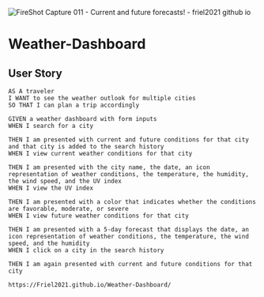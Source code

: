 ![FireShot Capture 011 - Current and future forecasts! - friel2021 github io](https://user-images.githubusercontent.com/87154134/128941047-d0421165-e1d0-4546-b71f-81acecf03bd6.png)

# Weather-Dashboard

## User Story

```
AS A traveler
I WANT to see the weather outlook for multiple cities
SO THAT I can plan a trip accordingly
```
```
GIVEN a weather dashboard with form inputs
WHEN I search for a city

THEN I am presented with current and future conditions for that city and that city is added to the search history
WHEN I view current weather conditions for that city

THEN I am presented with the city name, the date, an icon representation of weather conditions, the temperature, the humidity, the wind speed, and the UV index
WHEN I view the UV index

THEN I am presented with a color that indicates whether the conditions are favorable, moderate, or severe
WHEN I view future weather conditions for that city

THEN I am presented with a 5-day forecast that displays the date, an icon representation of weather conditions, the temperature, the wind speed, and the humidity
WHEN I click on a city in the search history

THEN I am again presented with current and future conditions for that city

https://Friel2021.github.io/Weather-Dashboard/
